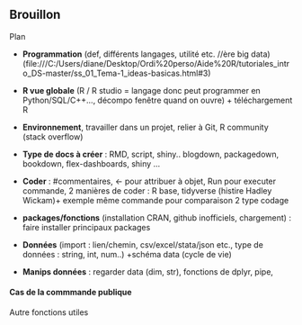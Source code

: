 ## Brouillon

Plan

* **Programmation** (def, différents langages, utilité etc. //ère big data) (file:///C:/Users/diane/Desktop/Ordi%20perso/Aide%20R/tutoriales_intro_DS-master/ss_01_Tema-1_ideas-basicas.html#3)
* **R vue globale** (R / R studio = langage donc peut programmer en Python/SQL/C++..., décompo fenêtre quand on ouvre) + téléchargement R
* **Environnement**, travailler dans un projet, relier à Git, R community (stack overflow)
* **Type de docs à créer** : RMD, script, shiny.. blogdown, packagedown, bookdown, flex-dashboards, shiny …

* **Coder** : #commentaires, <- pour attribuer à objet, Run pour executer commande, 2 manières de coder : R base, tidyverse (histire Hadley Wickam)+ exemple même commande pour comparaison 2 type codage
* **packages/fonctions** (installation CRAN, github inofficiels, chargement) : faire installer principaux packages
* **Données** (import : lien/chemin, csv/excel/stata/json etc., type de données : string, int, num..) +schéma data (cycle de vie)
* **Manips données** : regarder data (dim, str), fonctions de dplyr, pipe,

#### Cas de la commmande publique 
Autre fonctions utiles
